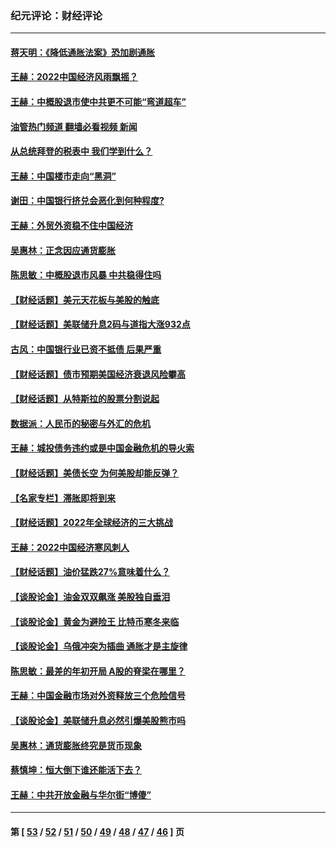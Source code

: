 ### 纪元评论：财经评论
---
#### [蒋天明：《降低通胀法案》恐加剧通胀](../../pages/nsc1026/n13806996.md?11170330) 
#### [王赫：2022中国经济风雨飘摇？](../../pages/nsc1026/n13803207.md?11170330) 
#### [王赫：中概股退市使中共更不可能“弯道超车”](../../pages/nsc1026/n13802858.md?11170330) 
#### [油管热门频道 翻墙必看视频 新闻](ok?11170330)
#### [从总统拜登的税表中 我们学到什么？](../../pages/nsc1026/n13773081.md?11170330) 
#### [王赫：中国楼市走向“黑洞”](../../pages/nsc1026/n13770647.md?11170330) 
#### [谢田：中国银行挤兑会恶化到何种程度?](../../pages/nsc1026/n13766965.md?11170330) 
#### [王赫：外贸外资稳不住中国经济](../../pages/nsc1026/n13753933.md?11170330) 
#### [吴惠林：正念因应通货膨胀](../../pages/nsc1026/n13750350.md?11170330) 
#### [陈思敏：中概股退市风暴 中共稳得住吗](../../pages/nsc1026/n13738978.md?11170330) 
#### [【财经话题】美元天花板与美股的触底](../../pages/nsc1026/n13736495.md?11170330) 
#### [【财经话题】美联储升息2码与道指大涨932点](../../pages/nsc1026/n13727377.md?11170330) 
#### [古风：中国银行业已资不抵债 后果严重](../../pages/nsc1026/n13726111.md?11170330) 
#### [【财经话题】债市预期美国经济衰退风险攀高](../../pages/nsc1026/n13698043.md?11170330) 
#### [【财经话题】从特斯拉的股票分割说起](../../pages/nsc1026/n13679733.md?11170330) 
#### [数据派：人民币的秘密与外汇的危机](../../pages/nsc1026/n13667092.md?11170330) 
#### [王赫：城投债务违约或是中国金融危机的导火索](../../pages/nsc1026/n13665322.md?11170330) 
#### [【财经话题】美债长空 为何美股却能反弹？](../../pages/nsc1026/n13665895.md?11170330) 
#### [【名家专栏】滞胀即将到来](../../pages/nsc1026/n13658171.md?11170330) 
#### [【财经话题】2022年全球经济的三大挑战](../../pages/nsc1026/n13654423.md?11170330) 
#### [王赫：2022中国经济寒风刺人](../../pages/nsc1026/n13651403.md?11170330) 
#### [【财经话题】油价猛跌27%意味着什么？](../../pages/nsc1026/n13648767.md?11170330) 
#### [【谈股论金】油金双双飙涨 美股独自垂泪](../../pages/nsc1026/n13631742.md?11170330) 
#### [【谈股论金】黄金为避险王 比特币寒冬来临](../../pages/nsc1026/n13600406.md?11170330) 
#### [【谈股论金】乌俄冲突为插曲 通胀才是主旋律](../../pages/nsc1026/n13576797.md?11170330) 
#### [陈思敏：最差的年初开局 A股的脊梁在哪里？](../../pages/nsc1026/n13558359.md?11170330) 
#### [王赫：中国金融市场对外资释放三个危险信号](../../pages/nsc1026/n13546389.md?11170330) 
#### [【谈股论金】美联储升息必然引爆美股熊市吗](../../pages/nsc1026/n13519194.md?11170330) 
#### [吴惠林：通货膨胀终究是货币现象](../../pages/nsc1026/n13512979.md?11170330) 
#### [蔡慎坤：恒大倒下谁还能活下去？](../../pages/nsc1026/n13501831.md?11170330) 
#### [王赫：中共开放金融与华尔街“博傻”](../../pages/nsc1026/n13501138.md?11170330) 

---
#### 第 [ [53](./53.md?11170330) / [52](./52.md?11170330) / [51](./51.md?11170330) / [50](./50.md?11170330) / [49](./49.md?11170330) / [48](./48.md?11170330) / [47](./47.md?11170330) / [46](./46.md?11170330) ] 页
